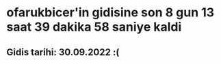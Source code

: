 # ofarukbicer'in gidisine son 8 gun 13 saat 39 dakika 58 saniye kaldi

## Gidis tarihi: 30.09.2022 :(